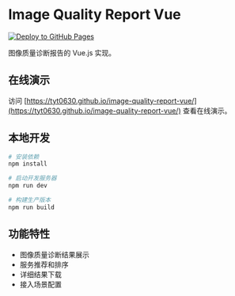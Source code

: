 # Image Quality Report Vue

[![Deploy to GitHub Pages](https://github.com/tyt0630/image-quality-report-vue/actions/workflows/deploy.yml/badge.svg)](https://github.com/tyt0630/image-quality-report-vue/actions/workflows/deploy.yml)

图像质量诊断报告的 Vue.js 实现。

## 在线演示

访问 [https://tyt0630.github.io/image-quality-report-vue/](https://tyt0630.github.io/image-quality-report-vue/) 查看在线演示。

## 本地开发

```bash
# 安装依赖
npm install

# 启动开发服务器
npm run dev

# 构建生产版本
npm run build
```

## 功能特性

- 图像质量诊断结果展示
- 服务推荐和排序
- 详细结果下载
- 接入场景配置
